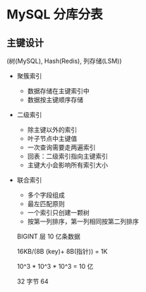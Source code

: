 # MySQL 分库分表

## 主键设计

(树(MySQL), Hash(Redis), 列存储(LSM))

- 聚簇索引
  - 数据存储在主键索引中
  - 数据按主键顺序存储

- 二级索引

  - 除主键以外的索引
  - 叶子节点中主键值
  - 一次查询需要走两遍索引
  - 回表：二级索引指向主键索引
  - 主键大小会影响所有索引大小

- 联合索引
  - 多个字段组成
  - 最左匹配原则
  - 一个索引只创建一颗树
  - 按第一列排序，第一列相同按第二列排序

  BIGINT 层 10 亿条数据

  16KB/(8B (key)+ 8B(指针)) = 1K

  10^3 * 10^3 * 10^3 = 10 亿

  32 字节 64
